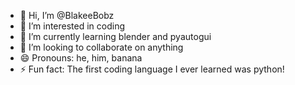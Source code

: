 - 👋 Hi, I’m @BlakeeBobz
- 👀 I’m interested in coding
- 🌱 I’m currently learning blender and pyautogui
- 💞️ I’m looking to collaborate on anything
- 😄 Pronouns: he, him, banana
- ⚡ Fun fact: The first coding language I ever learned was python!

<!---
BlakeeBobz/BlakeeBobz is a ✨ special ✨ repository because its `README.md` (this file) appears on your GitHub profile.
You can click the Preview link to take a look at your changes.
--->
